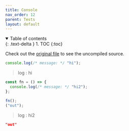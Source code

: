 ```yaml
---
title: Console
nav_order: 12
parent: Tests
layout: default
---
```


<details open markdown="block">
  <summary>
    Table of contents
  </summary>
  {: .text-delta }
1. TOC
{:toc}
</details>

Check out the [original file](https://github.com/lucasavila00/eval-md/tree/main/eval-mds/tests/console.md) to see the uncompiled source.

```ts
console.log(/* message: */ "hi");
```

> log : hi

```ts
const fn = () => {
  console.log(/* message: */ "hi2");
};
```

```ts
fn();
("out");
```

> log : hi2

```json
"out"
```
